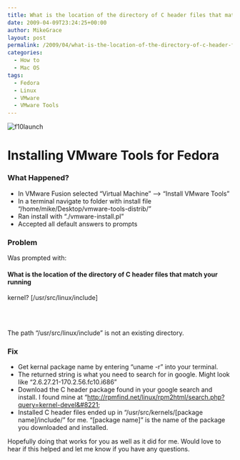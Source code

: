 ```yaml
---
title: What is the location of the directory of C header files that match your running kernel?
date: 2009-04-09T23:24:25+00:00
author: MikeGrace
layout: post
permalink: /2009/04/what-is-the-location-of-the-directory-of-c-header-files-that-match-your-running-kernel/
categories:
  - How to
  - Mac OS
tags:
  - Fedora
  - Linux
  - VMware
  - VMware Tools
---
```

<img src="/assets/2009/04/f10launch.png" alt="f10launch" title="f10launch" width="600" height="200" class="aligncenter size-full wp-image-76" srcset="/assets/2009/04/f10launch.png 600w, /assets/2009/04/f10launch-300x100.png 300w" sizes="(max-width: 600px) 100vw, 600px" />

# Installing VMware Tools for Fedora

### What Happened?

  * In VMware Fusion selected &#8220;Virtual Machine&#8221; &#8211;> &#8220;Install VMware Tools&#8221;
  * In a terminal navigate to folder with install file &#8220;/home/mike/Desktop/vmware-tools-distrib/&#8221;
  * Ran install with &#8220;./vmware-install.pl&#8221;
  * Accepted all default answers to prompts

### Problem

Was prompted with: 

#### What is the location of the directory of C header files that match your running
  
kernel? [/usr/src/linux/include]
  
</br></br>
  
The path &#8220;/usr/src/linux/include&#8221; is not an existing directory.

### Fix

  * Get kernal package name by entering &#8220;uname -r&#8221; into your terminal.
  * The returned string is what you need to search for in google. Might look like &#8220;2.6.27.21-170.2.56.fc10.i686&#8221;
  * Download the C header package found in your google search and install. I found mine at &#8220;http://rpmfind.net/linux/rpm2html/search.php?query=kernel-devel&#8221;
  * Installed C header files ended up in &#8220;/usr/src/kernels/[package name]/include/&#8221; for me. &#8220;[package name]&#8221; is the name of the package you downloaded and installed.

Hopefully doing that works for you as well as it did for me. Would love to hear if this helped and let me know if you have any questions.